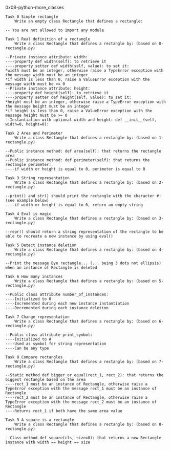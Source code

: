0x08-python-more_classes

	Task 0 Simple rectangle
		Write an empty class Rectangle that defines a rectangle:
	
	-- You are not allowed to import any module

	Task 1 Real definition of a rectangle
		Write a class Rectangle that defines a rectangle by: (based on 0-rectangle.py)

	--Private instance attribute: width:
	----property def width(self): to retrieve it
	----property setter def width(self, value): to set it:
	*width must be an integer, otherwise raise a TypeError exception with the message width must be an integer
	*if width is less than 0, raise a ValueError exception with the message width must be >= 0
	--Private instance attribute: height:
	----property def height(self): to retrieve it
	----property setter def height(self, value): to set it:
	*height must be an integer, otherwise raise a TypeError exception with the message height must be an integer
	*if height is less than 0, raise a ValueError exception with the message height must be >= 0
	--Instantiation with optional width and height: def __init__(self, width=0, height=0):

	Task 2 Area and Perimeter
		Write a class Rectangle that defines a rectangle by: (based on 1-rectangle.py)

	--Public instance method: def area(self): that returns the rectangle area
	--Public instance method: def perimeter(self): that returns the rectangle perimeter:
	----if width or height is equal to 0, perimeter is equal to 0

	Task 3 String representation
		Write a class Rectangle that defines a rectangle by: (based on 2-rectangle.py)

	--print() and str() should print the rectangle with the character #: (see example below)
	----if width or height is equal to 0, return an empty string

	Task 4 Eval is magic
		Write a class Rectangle that defines a rectangle by: (based on 3-rectangle.py)

	--repr() should return a string representation of the rectangle to be able to recreate a new instance by using eval()
	
	Task 5 Detect instance deletion
		Write a class Rectangle that defines a rectangle by: (based on 4-rectangle.py)

	--Print the message Bye rectangle... (... being 3 dots not ellipsis) when an instance of Rectangle is deleted

	Task 6 How many instances
		Write a class Rectangle that defines a rectangle by: (based on 5-rectangle.py)

	--Public class attribute number_of_instances:
	----Initialized to 0
	----Incremented during each new instance instantiation
	----Decremented during each instance deletion

	Task 7 Change representation
		Write a class Rectangle that defines a rectangle by: (based on 6-rectangle.py)

	--Public class attribute print_symbol:
	----Initialized to #
	----Used as symbol for string representation
	----Can be any type

	Task 8 Compare rectangles
		Write a class Rectangle that defines a rectangle by: (based on 7-rectangle.py)

	--Static method def bigger_or_equal(rect_1, rect_2): that returns the biggest rectangle based on the area
	----rect_1 must be an instance of Rectangle, otherwise raise a TypeError exception with the message rect_1 must be an instance of Rectangle
	----rect_2 must be an instance of Rectangle, otherwise raise a TypeError exception with the message rect_2 must be an instance of Rectangle
	----Returns rect_1 if both have the same area value

	Task 9 A square is a rectangle
		Write a class Rectangle that defines a rectangle by: (based on 8-rectangle.py)

	--Class method def square(cls, size=0): that returns a new Rectangle instance with width == height == size

